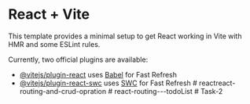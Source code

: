 # React + Vite

This template provides a minimal setup to get React working in Vite with HMR and some ESLint rules.

Currently, two official plugins are available:

- [@vitejs/plugin-react](https://github.com/vitejs/vite-plugin-react/blob/main/packages/plugin-react/README.md) uses [Babel](https://babeljs.io/) for Fast Refresh
- [@vitejs/plugin-react-swc](https://github.com/vitejs/vite-plugin-react-swc) uses [SWC](https://swc.rs/) for Fast Refresh
#   r e a c t r e a c t - r o u t i n g - a n d - c r u d - o p r a t i o n  
 #   r e a c t - r o u t i n g - - - t o d o L i s t  
 #   T a s k - 2  
 